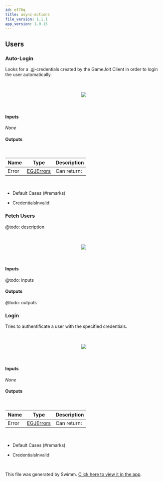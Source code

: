 ```yaml
---
id: ef76q
title: async-actions
file_version: 1.1.1
app_version: 1.0.15
---
```


## Users

### Auto-Login

Looks for a .gj-credentials created by the GameJolt Client in order to login the user automatically.

<br/>

<br/>

<div align="center"><img src="images/api/autologin.jpg" style="width:'50%'"/></div>

<br/>

<br/>

#### Inputs

_None_

#### Outputs

<br/>

|Name |Type                   |Description|
|-----|-----------------------|-----------|
|Error|[EGJErrors](#egjerrors)|Can return:|

<br/>

*   Default Cases (#remarks)
    
*   CredentialsInvalid
    

### Fetch Users

@todo: description

<br/>

<br/>

<div align="center"><img src="images/api/fetchusers.jpg" style="width:'50%'"/></div>

<br/>

<br/>

#### Inputs

@todo: inputs

#### Outputs

@todo: outputs

### Login

Tries to authentificate a user with the specified credentials.

<br/>

<br/>

<div align="center"><img src="images/api/login.jpg" style="width:'50%'"/></div>

<br/>

<br/>

#### Inputs

_None_

#### Outputs

<br/>

|Name |Type                   |Description|
|-----|-----------------------|-----------|
|Error|[EGJErrors](#egjerrors)|Can return:|

<br/>

*   Default Cases (#remarks)
    
*   CredentialsInvalid

<br/>

This file was generated by Swimm. [Click here to view it in the app](https://app.swimm.io/repos/Z2l0aHViJTNBJTNBdWUtZ2phcGktY29yZSUzQSUzQWZyZWV6ZXJuaWNr/docs/ef76q).
